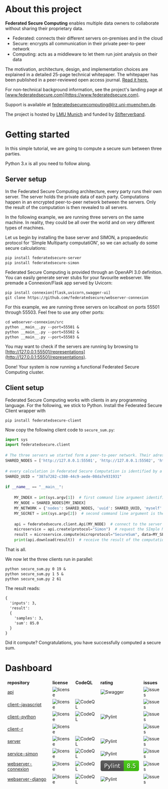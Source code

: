 # About this project

**Federated Secure Computing** enables multiple data owners to collaborate without sharing their proprietary data.

- Federated: connects their different servers on-premises and in the cloud
- Secure: encrypts all communication in their private peer-to-peer network
- Computing: acts as a middleware to let them run joint analysis on their data

The motivation, architecture, design, and implementation choices are explained in a detailed 25-page technical whitepaper. The whitepaper has been published in a peer-reviewed open access journal. [Read it here.](https://github.com/federatedsecure/whitepaper)

For non-technical background information, see the project's landing page at [www.federatedsecure.com](https://www.federatedsecure.com).

Support is available at [federatedsecurecomputing@lrz.uni-muenchen.de](mailto:federatedsecurecomputing@lrz.uni-muenchen.de).

The project is hosted by [LMU Munich](https://www.lmu.de/en/index.html) and funded by [Stifterverband](https://www.stifterverband.org/english).

# Getting started

In this simple tutorial, we are going to compute a secure sum between three parties.

Python 3.x is all you need to follow along.

## Server setup

In the Federated Secure Computing architecture, every party runs their own server. The server holds the private data of each party. Computations happen in an encrypted peer-to-peer network between the servers. Only the result of the computation is then revealed to all servers.

In the following example, we are running three servers on the same machine. In reality, they could be all over the world and on very different types of machines.

Let us begin by installing the base server and SIMON, a propaedeutic protocol for 'SImple Multiparty computatiON', so we can actually do some secure calculations:

```
pip install federatedsecure-server
pip install federatedsecure-simon
```

Federated Secure Computing is provided through an OpenAPI 3.0 definition. You can easily generate server stubs for your favourite webserver. We premade a Connexion/Flask app served by Uvicorn:

```
pip install connexion[flask,uvicorn,swagger-ui]
git clone https://github.com/federatedsecure/webserver-connexion
```

For this example, we are running three servers on localhost on ports 55501 through 55503. Feel free to use any other ports:

```
cd webserver-connexion/src
python __main__.py --port=55501 &
python __main__.py --port=55502 &
python __main__.py --port=55503 &
```

You may want to check if the servers are running by browsing to [http://127.0.0.1:55501/representations](http://127.0.0.1:55501/representations).

Done! Your system is now running a functional Federated Secure Computing cluster.

## Client setup

Federated Secure Computing works with clients in any programming language. For the following, we stick to Python. Install the Federated Secure Client wrapper with

```
pip install federatedsecure-client
```

Now copy the following client code to `secure_sum.py`:

``` python
import sys
import federatedsecure.client

# The three servers we started form a peer-to-peer network. Their adresses and ports need to be known to each other:
SHARED_NODES = ['http://127.0.0.1:55501', 'http://127.0.0.1:55502', 'http://127.0.0.1:55503']

# every calculation in Federated Secure Computation is identified by a unique identifier. This UUID is shared by all three servers:
SHARED_UUID = "387a7282-c380-44c9-aede-08da7e931931"

if __name__ == "__main__":

    MY_INDEX = int(sys.argv[1])  # first command line argument identifies the node and must be 0, 1, or 2
    MY_NODE = SHARED_NODES[MY_INDEX]
    MY_NETWORK = {'nodes': SHARED_NODES, 'uuid': SHARED_UUID, 'myself': MY_INDEX}
    MY_SECRET = int(sys.argv[2])  # second command line argument is the secret input

    api = federatedsecure.client.Api(MY_NODE)  # connect to the server
    microservice = api.create(protocol="Simon")  # request the SImple Mulitparty computatiON protocol
    result = microservice.compute(microprotocol="SecureSum", data=MY_SECRET, network=MY_NETWORK)  # and do the calculation
    print(api.download(result))  # receive the result of the computation.
```

That is all.

We now let the three clients run in parallel:

```
python secure_sum.py 0 19 &
python secure_sum.py 1 5 &
python secure_sum.py 2 61
```

The result reads:

```
{
  'inputs': 3,
  'result':
  {
    'samples': 3,
    'sum': 85.0
  }
}
```

Did it compute? Congratulations, you have successfully computed a secure sum.

# Dashboard

<table>
 <thead>
  <tr>
   <td><b>repository</b></td>
   <td><b>license</b></td>
   <td><b>CodeQL</b></td>
   <td><b>rating</b></td>
   <td><b>issues</b></td>
  </tr>
  <tr>
   <td><a href="https://github.com/federatedsecure/api">api</a></td>
   <td><img alt="license" src="https://img.shields.io/github/license/federatedsecure/api" /></td>
   <td></td>
   <td><img alt="Swagger" src="https://img.shields.io/swagger/valid/3.0?specUrl=https%3A%2F%2Fraw.githubusercontent.com%2Ffederatedsecure%2Fapi%2Fmain%2Fopenapi.yaml" /></td>
   <td><img alt="issues" src="https://img.shields.io/github/issues/federatedsecure/api" /></td>
  </tr>
  <tr>
   <td><a href="https://github.com/federatedsecure/client-javascript">client-javascript</a></td>
   <td><img alt="license" src="https://img.shields.io/github/license/federatedsecure/client-javascript" /></td>
   <td><img alt="CodeQL" src="https://github.com/federatedsecure/client-javascript/workflows/CodeQL/badge.svg" /></td>
   <td></td>
   <td><img alt="issues" src="https://img.shields.io/github/issues/federatedsecure/client-javascript" /></td>
  </tr>
  <tr>
   <td><a href="https://github.com/federatedsecure/client-python">client-python</a></td>
   <td><img alt="license" src="https://img.shields.io/github/license/federatedsecure/client-python" /></td>
   <td><img alt="CodeQL" src="https://github.com/federatedsecure/client-python/workflows/CodeQL/badge.svg" /></td>
   <td><img alt="Pylint" src="https://raw.githubusercontent.com/federatedsecure/client-python/main/.github/badges/pylint.svg" /></td>
   <td><img alt="issues" src="https://img.shields.io/github/issues/federatedsecure/client-python" /></td>
  </tr>
   <td><a href="https://github.com/federatedsecure/client-r">client-r</a></td>
   <td><img alt="license" src="https://img.shields.io/github/license/federatedsecure/client-r" /></td>
   <td></td>
   <td></td>
   <td><img alt="issues" src="https://img.shields.io/github/issues/federatedsecure/client-r" /></td>
  </tr>
  <tr>
   <td><a href="https://github.com/federatedsecure/server">server</a></td>
   <td><img alt="license" src="https://img.shields.io/github/license/federatedsecure/server" /></td>
   <td><img alt="CodeQL" src="https://github.com/federatedsecure/server/workflows/CodeQL/badge.svg" /></td>
   <td><img alt="Pylint" src="https://raw.githubusercontent.com/federatedsecure/server/main/.github/badges/pylint.svg" /></td>
   <td><img alt="issues" src="https://img.shields.io/github/issues/federatedsecure/server" /></td>
  </tr>
  <tr>
   <td><a href="https://github.com/federatedsecure/service-simon">service-simon</a></td>
   <td><img alt="license" src="https://img.shields.io/github/license/federatedsecure/service-simon" /></td>
   <td><img alt="CodeQL" src="https://github.com/federatedsecure/service-simon/workflows/CodeQL/badge.svg" /></td>
   <td><img alt="Pylint" src="https://raw.githubusercontent.com/federatedsecure/service-simon/main/.github/badges/pylint.svg" /></td>
   <td><img alt="issues" src="https://img.shields.io/github/issues/federatedsecure/service-simon" /></td>
  </tr>
  <tr>
   <td><a href="https://github.com/federatedsecure/webserver-connexion">webserver-connexion</a></td>
   <td><img alt="license" src="https://img.shields.io/github/license/federatedsecure/webserver-connexion" /></td>
   <td><img alt="CodeQL" src="https://github.com/federatedsecure/webserver-connexion/workflows/CodeQL/badge.svg" /></td>
   <td><img alt="Pylint" src="https://raw.githubusercontent.com/federatedsecure/webserver-connexion/main/.github/badges/pylint.svg" /></td>
   <td><img alt="issues" src="https://img.shields.io/github/issues/federatedsecure/webserver-connexion" /></td>
  </tr>
  <tr>
   <td><a href="https://github.com/federatedsecure/webserver-django">webserver-django</a></td>
   <td><img alt="license" src="https://img.shields.io/github/license/federatedsecure/webserver-django" /></td>
   <td><img alt="CodeQL" src="https://github.com/federatedsecure/webserver-django/workflows/CodeQL/badge.svg" /></td>
   <td><img alt="Pylint" src="https://raw.githubusercontent.com/federatedsecure/webserver-django/main/.github/badges/pylint.svg" /></td>
   <td><img alt="issues" src="https://img.shields.io/github/issues/federatedsecure/webserver-django" /></td>
  </tr>
 </thead>
</table>
